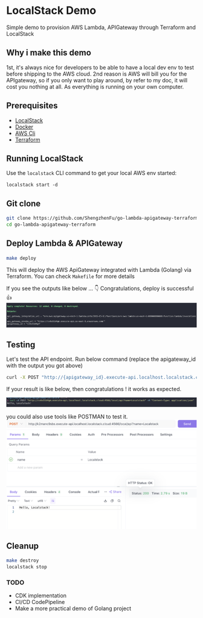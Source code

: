 # LocalStack Demo

Simple demo to provision AWS Lambda, APIGateway through Terraform and LocalStack

## Why i make this demo
1st, it's always nice for developers to be able to have a local dev env to test before shipping to the AWS cloud.
2nd reason is AWS will bill you for the APIgateway, so if you only want to play around, by refer to my doc, it will cost you nothing at all. As everything is running on your own computer.

## Prerequisites

* [LocalStack](https://docs.localstack.cloud/getting-started/installation/)
* [Docker](https://docs.docker.com/desktop/install/mac-install/)
* [AWS Cli](https://docs.aws.amazon.com/cli/latest/userguide/getting-started-install.html)
* [Terraform](https://developer.hashicorp.com/terraform/tutorials/aws-get-started/install-cli#install-terraform)


## Running LocalStack

Use the `localstack` CLI command to get your local AWS env started:
```
localstack start -d
```

## Git clone
```bash
git clone https://github.com/ShengzhenFu/go-lambda-apigateway-terraform.git
cd go-lambda-apigateway-terraform
```

## Deploy Lambda & APIGateway
```bash
make deploy
```

This will deploy the AWS ApiGateway integrated with Lambda (Golang) via Terraform. You can check `Makefile` for more details

If you see the outputs like below ... :point_down: Congratulations, deploy is successful :thumbsup: 
![output](./docs/output.png "terraform, output")

## Testing
Let's test the API endpoint. 
Run below command (replace the apigateway_id with the output you got above)
```bash
curl -X POST "http://{apigateway_id}.execute-api.localhost.localstack.cloud:4566/local/api?name=Localstack" -H "content-type: application/json"
```

If your result is like below, then congratulations ! it works as expected.

![test](./docs/test.png "apigateway test aws")


you could also use tools like POSTMAN to test it. 
![postman](./docs/postman.png "postman test api")


## Cleanup
```bash
make destroy
localstack stop
```

### TODO
- CDK implementation
- CI/CD CodePipeline
- Make a more practical demo of Golang project 

